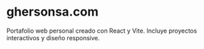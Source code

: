 # ghersonsa.com
Portafolio web personal creado con React y Vite. Incluye proyectos interactivos y diseño responsive.
